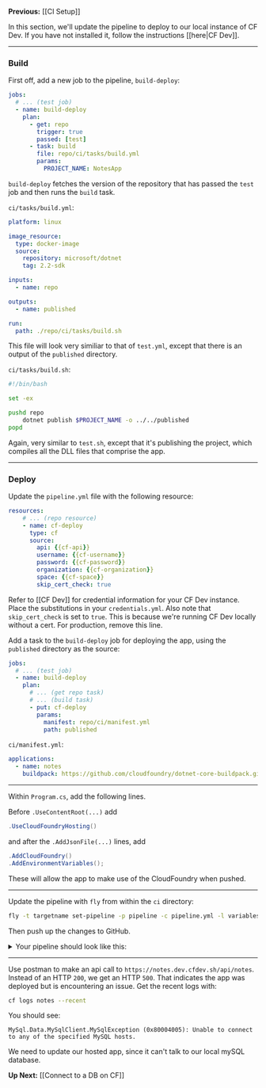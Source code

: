 **Previous:** [[CI Setup]]

In this section, we'll update the pipeline to deploy to our local instance of CF Dev. If you have not installed it, follow the instructions [[here|CF Dev]].

***

### Build

First off, add a new job to the pipeline, `build-deploy`:
```yaml
jobs:
  # ... (test job)
  - name: build-deploy
    plan:
      - get: repo
        trigger: true
        passed: [test]
      - task: build
        file: repo/ci/tasks/build.yml
        params:
          PROJECT_NAME: NotesApp
```
`build-deploy` fetches the version of the repository that has passed the `test` job and then runs the `build` task.

`ci/tasks/build.yml`:
```yaml
platform: linux

image_resource:
  type: docker-image
  source:
    repository: microsoft/dotnet
    tag: 2.2-sdk

inputs:
  - name: repo

outputs:
  - name: published

run:
  path: ./repo/ci/tasks/build.sh
```
This file will look very similiar to that of `test.yml`, except that there is an output of the `published` directory.

`ci/tasks/build.sh`:
```bash
#!/bin/bash

set -ex

pushd repo
    dotnet publish $PROJECT_NAME -o ../../published
popd
```
Again, very similar to `test.sh`, except that it's publishing the project, which compiles all the DLL files that comprise the app.

***

### Deploy

Update the `pipeline.yml` file with the following resource:
```yaml
resources:
    # ... (repo resource)
    - name: cf-deploy
      type: cf
      source:
        api: {{cf-api}}
        username: {{cf-username}}
        password: {{cf-password}}
        organization: {{cf-organization}}
        space: {{cf-space}}
        skip_cert_check: true
```
Refer to [[CF Dev]] for credential information for your CF Dev instance. Place the substitutions in your `credentials.yml`. Also note that `skip_cert_check` is set to `true`. This is because we're running CF Dev locally without a cert. For production, remove this line.

Add a task to the `build-deploy` job for deploying the app, using the `published` directory as the source:
```yaml
jobs:
  # ... (test job)
  - name: build-deploy
    plan:
      # ... (get repo task)
      # ... (build task)
      - put: cf-deploy
        params:
          manifest: repo/ci/manifest.yml
          path: published
```

`ci/manifest.yml`:
```yaml
applications:
  - name: notes
    buildpack: https://github.com/cloudfoundry/dotnet-core-buildpack.git#v2.2.7
```

***

Within `Program.cs`, add the following lines.

Before `.UseContentRoot(...)` add
```c#
.UseCloudFoundryHosting()
```
and after the `.AddJsonFile(...)` lines, add
```c#
.AddCloudFoundry()
.AddEnvironmentVariables();
```

These will allow the app to make use of the CloudFoundry when pushed.

***

Update the pipeline with `fly` from within the `ci` directory:
```bash
fly -t targetname set-pipeline -p pipeline -c pipeline.yml -l variables.yml
```
Then push up the changes to GitHub.

<details>
  <summary>Your pipeline should look like this:</summary>
  <a href="continuous-integration--deployment/pipeline-deploy.png" target="_blank">
    [[pipeline-deploy.png]]
  </a>
</details>

***

Use postman to make an api call to `https://notes.dev.cfdev.sh/api/notes`. Instead of an HTTP `200`, we get an HTTP `500`. That indicates the app was deployed but is encountering an issue. Get the recent logs with:
```bash
cf logs notes --recent
```

You should see:
```shell
MySql.Data.MySqlClient.MySqlException (0x80004005): Unable to connect to any of the specified MySQL hosts.
```
We need to update our hosted app, since it can't talk to our local mySQL database.

**Up Next:** [[Connect to a DB on CF]]
